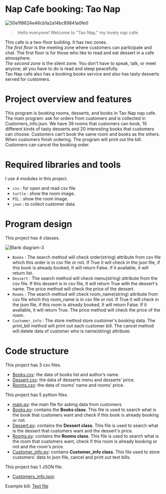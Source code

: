 # Nap Cafe booking: Tao Nap

![50e1f8624e46cb1a2a14bc89841a0fe0](https://user-images.githubusercontent.com/115055033/205586673-e620c4da-5281-42b9-9e3d-7ac8c3732837.gif)

> <p>Hello everyone! Welcome to "Tao Nap," my lovely nap cafe.</p>
This cafe is a two-floor building. It has two zones.</br>
*The first floor* is the meeting zone where customers can participate and chat. The first floor is for those who like to read and eat dessert in a cafe atmosphere.</br> 
*The second zone* is the silent zone. You don't have to speak, talk, or meet anyone; all you have to do is read and sleep peacefully.</br>
Tao Nap cafe also has a booking books service and also has tasty desserts served for customers.</br>

# Project overview and features
This program is booking rooms, desserts, and books in Tao Nap nap cafe.
The main program: ask for orders from customers and is collected in Customers_info.json.
We have 39 rooms that customers can book, 10 different kinds of tasty desserts and 20 interesting books that customers can choose. Customers can’t book the same room and books as the others.
When customers finish ordering. The program will print out the bill.
Customers can cancel the booking order.</br> 

# Required libraries and tools
I use 4 modules in this project.
* `csv` : for open and read csv file
* `turtle` : show the room image.
* `PIL` : show the room image.
* `json` : to collect customer data.

# Program design  
<p>This project has 4 classes.</p>

![Blank diagram-3](https://user-images.githubusercontent.com/115055033/205624578-a0fdbce9-d9e8-4d8e-a9df-b0277fafe8c2.png)

+ `Books` : The search method will check order(string) attribute from csv file which this order is in csv file or not. If True it will check in the json file, if this book is already booked, It will return False. If it available, it will return list.
+ `Dessert` : The search method will check menu(string) attribute from the csv file. If this dessert is in csv file, It will return True with the dessert's name. The price method will check the price of the dessert.
+ `Rooms` : The search method will check room_name(string) attribute from csv file which this room_name is in csv file or not. If True it will check in the json file, if this room is already booked, It will return False. If it available, it will return True. The price method will check the price of the room.
+ `Customer_info` : The store method store customer's booking data. The print_bill method will print out each customer bill. The cancel method will delete data of customer who is name(string) attribute.

# Code structure
This project has 3 csv files.
* [Books.csv](https://github.com/1stChaS/TaoNap/blob/7bc6318714b8598143e0d31af8196ad52741a1da/Books.csv): the data of books list and author’s name.
* [Dessert.csv](https://github.com/1stChaS/TaoNap/blob/3e7ff15e8014863ef8edebe011f40506d36b3b2c/Dessert.csv): the data of desserts menu and desserts’ price.
* [Rooms.csv](https://github.com/1stChaS/TaoNap/blob/3e7ff15e8014863ef8edebe011f40506d36b3b2c/Rooms.csv): the data of rooms’ name and rooms’ price.

<p>This project has 5 python files.</p>

* [main.py](https://github.com/1stChaS/TaoNap/blob/3e7ff15e8014863ef8edebe011f40506d36b3b2c/main.py): the main file for asking data from customers.
* [Books.py](https://github.com/1stChaS/TaoNap/blob/3e7ff15e8014863ef8edebe011f40506d36b3b2c/Books.py): contains the **Books class**. This file is used to search what is the book 
            that customers want and check if this book is already booking or not.
* [Dessert.py](https://github.com/1stChaS/TaoNap/blob/9283f69a88d5c3eebffe449eb5e96d10ac8dfa31/Dessert.py): contains the **Dessert class**. This file is used to search what is the dessert 
            that customers want and the dessert's price.
* [Rooms.py](https://github.com/1stChaS/TaoNap/blob/9283f69a88d5c3eebffe449eb5e96d10ac8dfa31/Rooms.py): contains the **Rooms class**. This file is used to search what is the room 
            that customers want, check if this room is already booking or not and the room's price.
* [Customer_info.py](https://github.com/1stChaS/TaoNap/blob/9283f69a88d5c3eebffe449eb5e96d10ac8dfa31/Taonap_Bill.py): contains **Customer_info class**. This file used to store customers' data to json file, cancel and print out text bills.

<p>This project has 1 JSON file.</p>

* [Customers_info.json](https://github.com/1stChaS/TaoNap/blob/9283f69a88d5c3eebffe449eb5e96d10ac8dfa31/Customers_info.json)

Example bill: 
[Text file](https://github.com/1stChaS/TaoNap/blob/13429c51a8ddde19a08c9d3adb4af589149172a3/lady05-Dec-2022_17:53:29.txt)     
